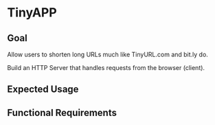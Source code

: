 # TinyAPP

## Goal

Allow users to shorten long URLs much like TinyURL.com and bit.ly do.

Build an HTTP Server that handles requests from the browser (client).

## Expected Usage

## Functional Requirements



